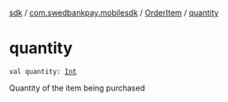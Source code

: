 [sdk](../../index.md) / [com.swedbankpay.mobilesdk](../index.md) / [OrderItem](index.md) / [quantity](./quantity.md)

# quantity

`val quantity: `[`Int`](https://kotlinlang.org/api/latest/jvm/stdlib/kotlin/-int/index.html)

Quantity of the item being purchased

